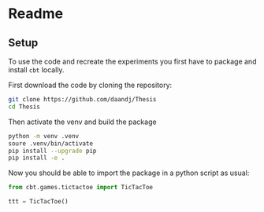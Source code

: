 # Readme

## Setup

To use the code and recreate the experiments you first have to package and install `cbt` locally.

First download the code by cloning the repository:
```sh
git clone https://github.com/daandj/Thesis
cd Thesis
```

Then activate the venv and build the package
```sh
python -m venv .venv
soure .venv/bin/activate
pip install --upgrade pip
pip install -e .
```

Now you should be able to import the package in a python script as usual:
```python
from cbt.games.tictactoe import TicTacToe

ttt = TicTacToe()
```
